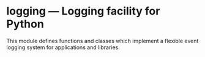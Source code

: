 # logging — Logging facility for Python

This module defines functions and classes which implement a flexible event logging system for applications and libraries.